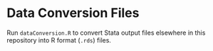 Data Conversion Files
=====================

Run `dataConversion.R` to convert Stata output files elsewhere in this repository into R format (`.rds`) files.
